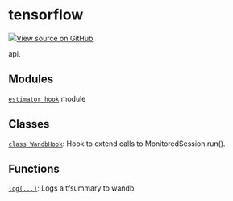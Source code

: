 # tensorflow

<!-- Insert buttons and diff -->


[![](https://www.tensorflow.org/images/GitHub-Mark-32px.png)View source on GitHub](https://www.github.com/wandb/client/tree/v0.10.27/wandb/integration/tensorflow/__init__.py)




api.



## Modules

[`estimator_hook`](./estimator_hook.md) module

## Classes

[`class WandbHook`](./wandbhook.md): Hook to extend calls to MonitoredSession.run().

## Functions

[`log(...)`](./log.md): Logs a tfsummary to wandb

